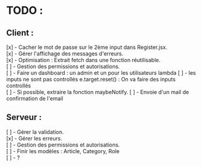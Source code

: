 # TODO :

## Client :
[x] - Cacher le mot de passe sur le 2ème input dans Register.jsx.  
[x] - Gérer l'affichage des messages d'erreurs.  
[x] - Optimisation : Extrait fetch dans une fonction réutilisable.  
[ ] - Gestion des permissions et autorisations.  
[ ] - Faire un dashboard : un admin et un pour les utilisateurs lambda
[ ] - les inputs ne sont pas controllés e.target.reset() : On va faire des inputs controllés  
[ ] - Si possible, extraire la fonction maybeNotify.
[ ] - Envoie d'un mail de confirmation de l'email

## Serveur :
[ ] - Gérer la validation.  
[x] - Gérer les erreurs.  
[ ] - Gestion des permissions et autorisations.  
[ ] - Finir les modèles : Article, Category, Role  
[ ] - ?

